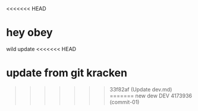 <<<<<<< HEAD
# hey obey

wild update
<<<<<<< HEAD


update from git kracken
=======
>>>>>>> 33f82af (Update dev.md)
=======
new dew DEV
>>>>>>> 4173936 (commit-01)
